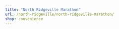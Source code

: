 ```yaml
---
title: "North Ridgeville Marathon"
url: /north-ridgeville/north-ridgeville-marathon/
shop: convenience
---
```

